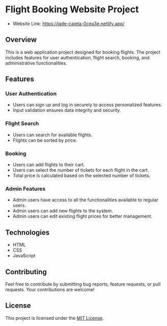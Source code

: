 # Flight Booking Website Project

- Website Link: https://jade-cajeta-0cea3e.netlify.app/

## Overview

This is a web application project designed for booking flights. The project includes features for user authentication, flight search, booking, and administrative functionalities.

## Features

### User Authentication

- Users can sign up and log in securely to access personalized features.
- Input validation ensures data integrity and security.

### Flight Search

- Users can search for available flights.
- Flights can be sorted by price.

### Booking

- Users can add flights to their cart.
- Users can select the number of tickets for each flight in the cart.
- Total price is calculated based on the selected number of tickets.

### Admin Features

- Admin users have access to all the functionalities available to regular users.
- Admin users can add new flights to the system.
- Admin users can edit existing flight prices for better management.

## Technologies

- HTML
- CSS
- JavaScript


## Contributing

Feel free to contribute by submitting bug reports, feature requests, or pull requests. Your contributions are welcome!

## License

This project is licensed under the [MIT License](LICENSE).

